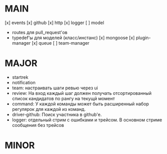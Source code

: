 # MAIN
[x] events
[x] github
[x] http
[x] logger
[ ] model
  * routes для pull_request'ов
  * typedef'ы для моделей (класс/инстанс)
[x] mongoose
[x] plugin-manager
[x] queue
[ ] team-manager

# MAJOR
* startrek
* notification
* team: настраивать шаги ревью через ui
* review: На вход каждый шаг должен получать отсортированный список кандидатов по рангу на текущй момент
* command: У каждой команды может быть расширенный набор регулярок для каждой из команд.
* driver-github: Поиск участника в github'e.
* logger: отдельный стрим с ошибками и трейсом. В основном стриме сообщения без трейсов

# MINOR
